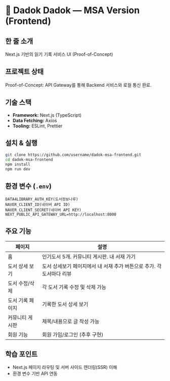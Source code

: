 # 🚀 Dadok Dadok — MSA Version (Frontend)


## 한 줄 소개
Next.js 기반의 읽기 기록 서비스 UI (Proof-of-Concept)


## 프로젝트 상태
Proof-of-Concept: API Gateway를 통해 Backend 서비스와 로컬 통신 완료.


## 기술 스택
- **Framework:** Next.js (TypeScript)
- **Data Fetching:** Axios
- **Tooling:** ESLint, Prettier


## 설치 & 실행
```bash
git clone https://github.com/username/dadok-msa-frontend.git
cd dadok-msa-frontend
npm install
npm run dev
```


## 환경 변수 (`.env`)
```dotenv
DATA4LIBRARY_AUTH_KEY(도서정보나루)
NAVER_CLIENT_ID(네이버 API ID)
NAVER_CLIENT_SECRET(네이버 API KEY)
NEXT_PUBLIC_API_GATEWAY_URL=http://localhost:8000
```


## 주요 기능
| 페이지 | 설명 |
|--------|------|
| 홈 | 인기도서 5개. 커뮤니티 게시판. 내 서재 가기 |
| 도서 상세 보기 | 도서 상세보기 페이지에서 내 서재 추가 버튼으로 추가. 각 도서마다 리뷰 |
| 도서 수정/삭제 | 각 도서 기록 수정 및 삭제 가능 |
| 도서 기록 페이지 | 기록한 도서 상세 보기 |
| 커뮤니티 게시판 | 제목/내용으로 글 작성 가능 |
| 회원 기능 | 회원 가입/로그인 (추후 구현) |



## 학습 포인트
- Next.js 페이지 라우팅 및 서버 사이드 렌더링(SSR) 이해
- 환경 변수 기반 API 연동

